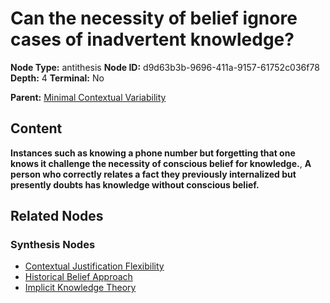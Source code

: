 # Can the necessity of belief ignore cases of inadvertent knowledge?

**Node Type:** antithesis
**Node ID:** d9d63b3b-9696-411a-9157-61752c036f78
**Depth:** 4
**Terminal:** No

**Parent:** [Minimal Contextual Variability](minimal-contextual-variability-synthesis-ac547dc7-2f84-4312-8c6c-7ee89cf7136c.md)

## Content

**Instances such as knowing a phone number but forgetting that one knows it challenge the necessity of conscious belief for knowledge.**, **A person who correctly relates a fact they previously internalized but presently doubts has knowledge without conscious belief.**

## Related Nodes

### Synthesis Nodes

- [Contextual Justification Flexibility](contextual-justification-flexibility-synthesis-99ba3372-882e-45ab-80cb-baacca81a894.md)
- [Historical Belief Approach](historical-belief-approach-synthesis-1fab9bdc-01c8-4599-a79f-0eebd3e4a6be.md)
- [Implicit Knowledge Theory](implicit-knowledge-theory-synthesis-93b7a33a-3fd9-49bc-a4f4-5b75caa52754.md)
